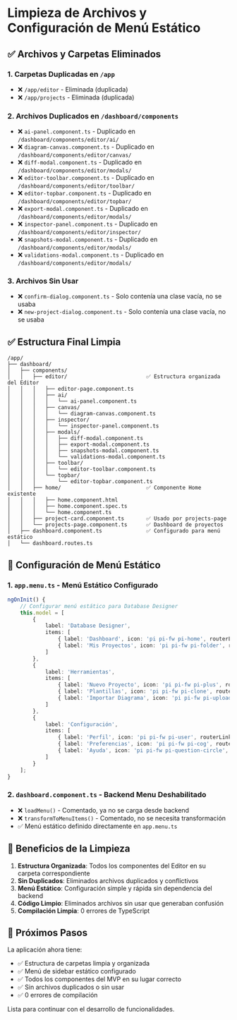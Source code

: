 # Limpieza de Archivos y Configuración de Menú Estático

## ✅ Archivos y Carpetas Eliminados

### 1. Carpetas Duplicadas en `/app`
- ❌ `/app/editor` - Eliminada (duplicada)
- ❌ `/app/projects` - Eliminada (duplicada)

### 2. Archivos Duplicados en `/dashboard/components`
- ❌ `ai-panel.component.ts` - Duplicado en `/dashboard/components/editor/ai/`
- ❌ `diagram-canvas.component.ts` - Duplicado en `/dashboard/components/editor/canvas/`
- ❌ `diff-modal.component.ts` - Duplicado en `/dashboard/components/editor/modals/`
- ❌ `editor-toolbar.component.ts` - Duplicado en `/dashboard/components/editor/toolbar/`
- ❌ `editor-topbar.component.ts` - Duplicado en `/dashboard/components/editor/topbar/`
- ❌ `export-modal.component.ts` - Duplicado en `/dashboard/components/editor/modals/`
- ❌ `inspector-panel.component.ts` - Duplicado en `/dashboard/components/editor/inspector/`
- ❌ `snapshots-modal.component.ts` - Duplicado en `/dashboard/components/editor/modals/`
- ❌ `validations-modal.component.ts` - Duplicado en `/dashboard/components/editor/modals/`

### 3. Archivos Sin Usar
- ❌ `confirm-dialog.component.ts` - Solo contenía una clase vacía, no se usaba
- ❌ `new-project-dialog.component.ts` - Solo contenía una clase vacía, no se usaba

## ✅ Estructura Final Limpia

```
/app/
├── dashboard/
│   ├── components/
│   │   ├── editor/                         ✅ Estructura organizada del Editor
│   │   │   ├── editor-page.component.ts
│   │   │   ├── ai/
│   │   │   │   └── ai-panel.component.ts
│   │   │   ├── canvas/
│   │   │   │   └── diagram-canvas.component.ts
│   │   │   ├── inspector/
│   │   │   │   └── inspector-panel.component.ts
│   │   │   ├── modals/
│   │   │   │   ├── diff-modal.component.ts
│   │   │   │   ├── export-modal.component.ts
│   │   │   │   ├── snapshots-modal.component.ts
│   │   │   │   └── validations-modal.component.ts
│   │   │   ├── toolbar/
│   │   │   │   └── editor-toolbar.component.ts
│   │   │   └── topbar/
│   │   │       └── editor-topbar.component.ts
│   │   ├── home/                           ✅ Componente Home existente
│   │   │   ├── home.component.html
│   │   │   ├── home.component.spec.ts
│   │   │   └── home.component.ts
│   │   ├── project-card.component.ts       ✅ Usado por projects-page
│   │   └── projects-page.component.ts      ✅ Dashboard de proyectos
│   ├── dashboard.component.ts              ✅ Configurado para menú estático
│   └── dashboard.routes.ts
```

## 🔧 Configuración de Menú Estático

### 1. `app.menu.ts` - Menú Estático Configurado
```typescript
ngOnInit() {
    // Configurar menú estático para Database Designer
    this.model = [
        {
            label: 'Database Designer',
            items: [
                { label: 'Dashboard', icon: 'pi pi-fw pi-home', routerLink: ['/dashboard/home'] },
                { label: 'Mis Proyectos', icon: 'pi pi-fw pi-folder', routerLink: ['/projects'] }
            ]
        },
        {
            label: 'Herramientas',
            items: [
                { label: 'Nuevo Proyecto', icon: 'pi pi-fw pi-plus', routerLink: ['/projects'], queryParams: { action: 'new' } },
                { label: 'Plantillas', icon: 'pi pi-fw pi-clone', routerLink: ['/templates'] },
                { label: 'Importar Diagrama', icon: 'pi pi-fw pi-upload', routerLink: ['/import'] }
            ]
        },
        {
            label: 'Configuración',
            items: [
                { label: 'Perfil', icon: 'pi pi-fw pi-user', routerLink: ['/profile'] },
                { label: 'Preferencias', icon: 'pi pi-fw pi-cog', routerLink: ['/settings'] },
                { label: 'Ayuda', icon: 'pi pi-fw pi-question-circle', routerLink: ['/help'] }
            ]
        }
    ];
}
```

### 2. `dashboard.component.ts` - Backend Menu Deshabilitado
- ❌ `loadMenu()` - Comentado, ya no se carga desde backend
- ❌ `transformToMenuItems()` - Comentado, no se necesita transformación
- ✅ Menú estático definido directamente en `app.menu.ts`

## 🎯 Beneficios de la Limpieza

1. **Estructura Organizada**: Todos los componentes del Editor en su carpeta correspondiente
2. **Sin Duplicados**: Eliminados archivos duplicados y conflictivos
3. **Menú Estático**: Configuración simple y rápida sin dependencia del backend
4. **Código Limpio**: Eliminados archivos sin usar que generaban confusión
5. **Compilación Limpia**: 0 errores de TypeScript

## 🚀 Próximos Pasos

La aplicación ahora tiene:
- ✅ Estructura de carpetas limpia y organizada
- ✅ Menú de sidebar estático configurado
- ✅ Todos los componentes del MVP en su lugar correcto
- ✅ Sin archivos duplicados o sin usar
- ✅ 0 errores de compilación

Lista para continuar con el desarrollo de funcionalidades.
